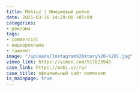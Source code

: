 ```yaml
---
title: Mobiuz | Имиджевый ролик
date: 2021-03-16 14:29:00 +05:00
categories:
- реклама
tags:
- commercial
- видеореклама
- ташкент
image: "/uploads/Instagram%20story%20-%201.jpg"
vimeo_link: https://vimeo.com/517823945
case_link: https://mobi.uz/ru/
case_title: официальный сайт компании
is_mainpage: true
---
```


